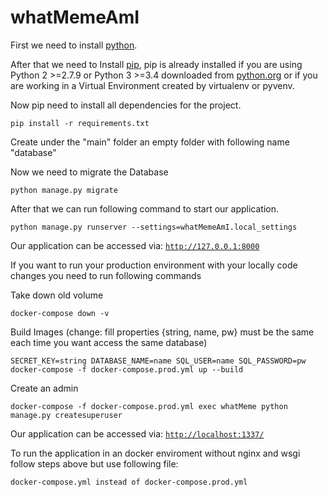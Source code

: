# whatMemeAmI
First we need to install [python](https://www.python.org/downloads/).
   
After that we need to Install [pip](https://pip.pypa.io/en/stable/installing/),
pip is already installed if you are using Python 2 >=2.7.9 or Python 3 >=3.4 downloaded from [python.org](https://www.python.org/downloads/) or if you are working in a Virtual Environment created by virtualenv or pyvenv.

Now pip need to install all dependencies for the project.
```
pip install -r requirements.txt
```
Create under the "main" folder an empty folder with following name "database"

Now we need to migrate the Database
```
python manage.py migrate
```

After that we can run following command to start our application.
```
python manage.py runserver --settings=whatMemeAmI.local_settings

```
Our application can be accessed via: [`http://127.0.0.1:8000`](http://127.0.0.1:8000)

If you want to run your production environment with your locally code changes you need to run following commands

Take down old volume
```
docker-compose down -v
```
Build Images (change: fill properties {string, name, pw} must be the same each time you want access the same database)
```
SECRET_KEY=string DATABASE_NAME=name SQL_USER=name SQL_PASSWORD=pw docker-compose -f docker-compose.prod.yml up --build 
```
Create an admin
```
docker-compose -f docker-compose.prod.yml exec whatMeme python manage.py createsuperuser
```

Our application can be accessed via: [`http://localhost:1337/`](http://localhost:1337/)

To run the application in an docker enviroment without nginx and wsgi follow steps above but use following file: 
```
docker-compose.yml instead of docker-compose.prod.yml
```
